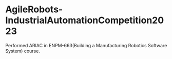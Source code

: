 # AgileRobots-IndustrialAutomationCompetition2023
Performed ARIAC in ENPM-663(Building a Manufacturing Robotics Software System) course.
